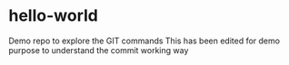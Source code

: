 # hello-world
Demo repo to explore the GIT commands
This has been edited for demo purpose to understand the commit working way
